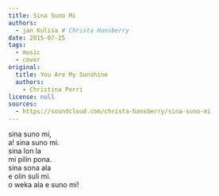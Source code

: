 ```yaml
---
title: Sina Suno Mi
authors:
  - jan Kulisa # Christa Hansberry 
date: 2015-07-25
tags:
  - music
  - cover
original:
  title: You Are My Sunshine
  authors:
    - Christina Perri
license: null
sources:
  - https://soundcloud.com/christa-hansberry/sina-suno-mi
---
```


<!-- My translation of "You Are My Sunshine" into Toki Pona. Recorded for demonstration purposes; I don't have glamorous recording equipment!

Some have asked for the lyrics; here they are for reference: -->

sina suno mi,  \
a! sina suno mi.  \
sina lon la  \
mi pilin pona.  \
sina sona ala  \
e olin suli mi.  \
o weka ala e suno mi!
